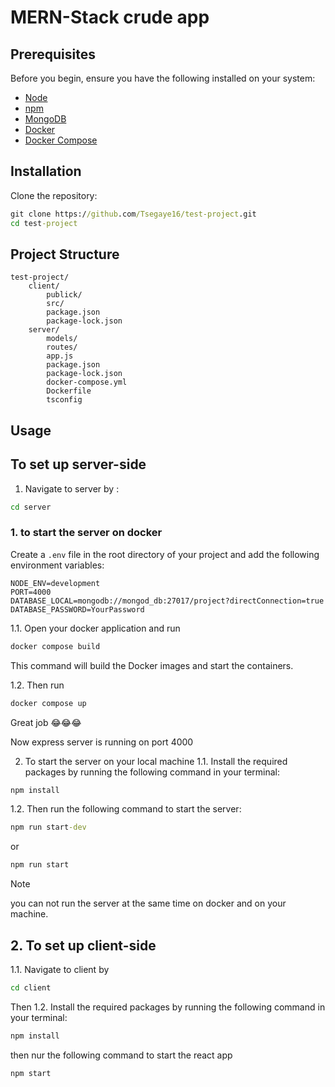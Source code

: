 # MERN-Stack crude app

## Prerequisites

Before you begin, ensure you have the following installed on your system:

- [Node](https://nodejs.org/en)
- [npm](https://www.npmjs.com)
- [MongoDB](https://www.mongodb.com)
- [Docker](https://www.docker.com/get-started)
- [Docker Compose](https://docs.docker.com/compose/install/)

## Installation

Clone the repository:

```cmd
git clone https://github.com/Tsegaye16/test-project.git
cd test-project
```

## Project Structure

```
test-project/
    client/
        publick/
        src/
        package.json
        package-lock.json
    server/
        models/
        routes/
        app.js
        package.json
        package-lock.json
        docker-compose.yml
        Dockerfile
        tsconfig
```

## Usage

## To set up server-side

1. Navigate to server by :

```cmd
cd server
```

### 1. to start the server on docker

Create a `.env` file in the root directory of your project and add the following environment variables:

```env
NODE_ENV=development
PORT=4000
DATABASE_LOCAL=mongodb://mongod_db:27017/project?directConnection=true
DATABASE_PASSWORD=YourPassword
```

1.1. Open your docker application and run

```cmd
docker compose build
```

This command will build the Docker images and start the containers.

1.2. Then run

```cmd
docker compose up
```

Great job 😂😂😂

Now express server is running on port 4000

2. To start the server on your local machine
   1.1. Install the required packages by running the following command in your terminal:

```cmd
npm install
```

1.2. Then run the following command to start the server:

```cmd
npm run start-dev
```

or

```cmd
npm run start
```

> [!NOTE]
> you can not run the server at the same time on docker and on your machine.

## 2. To set up client-side

1.1. Navigate to client by

```cmd
cd client
```

Then
1.2. Install the required packages by running the following command in your terminal:

```cmd
npm install
```

then nur the following command to start the react app

```cmd
npm start
```
